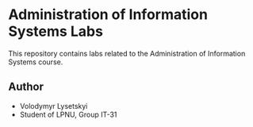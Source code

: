 # Administration of Information Systems Labs

This repository contains labs related to the Administration of Information Systems course.

## Author
- Volodymyr Lysetskyi
- Student of LPNU, Group IT-31

